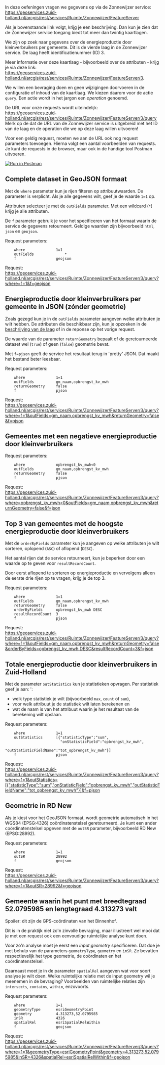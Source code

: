 In deze oefeningen vragen we gegevens op via de Zonnewijzer service:    
https://geoservices.zuid-holland.nl/arcgis/rest/services/Ruimte/Zonnewijzer/FeatureServer   

Als je bovenstaande link volgt, krijg je een beschrijving. Dan kun je zien dat de Zonnewijzer service toegang biedt tot meer dan twintig kaartlagen. 

We zijn op zoek naar gegevens over de energieproductie door kleinverbruikers per gemeente. Dit is de vierde laag in de Zonnewijzer service. De laag heeft identificatienummer (ID) 3.     

Meer informatie over deze kaartlaag - bijvoorbeeld over de attributen - krijg je via deze link:     
https://geoservices.zuid-holland.nl/arcgis/rest/services/Ruimte/Zonnewijzer/FeatureServer/3.    
 
We willen een bevraging doen en geen wijzigingen doorvoeren in de configuratie of inhoud van de kaartlaag. We kiezen daarom voor de actie `query`. Een actie wordt in het jargon een _operation_ genoemd.    

De URL voor onze requests wordt uiteindelijk:    
https://geoservices.zuid-holland.nl/arcgis/rest/services/Ruimte/Zonnewijzer/FeatureServer/3/query      
Merk op de dat de URL van de Zonnewijzer service is uitgebreid met het ID van de laag en de operation die we op deze laag willen uitvoeren!    

Voor een geldig request, moeten we aan de URL ook nog request parameters toevoegen. Hierna volgt een aantal voorbeelden van requests. Je kunt de requests in de browser, maar ook in de handige tool Postman uitvoeren.     

[![Run in Postman](https://run.pstmn.io/button.svg)](https://app.getpostman.com/run-collection/72b27942624d611382e9#?env%5Bworkshop-web-api%5D=W3sia2V5Ijoiem9ubmV3aWp6ZXJfc2VydmljZSIsInZhbHVlIjoiaHR0cHM6Ly9nZW9zZXJ2aWNlcy56dWlkLWhvbGxhbmQubmwvYXJjZ2lzL3Jlc3Qvc2VydmljZXMvUnVpbXRlL1pvbm5ld2lqemVyL0ZlYXR1cmVTZXJ2ZXIiLCJkZXNjcmlwdGlvbiI6IiIsInR5cGUiOiJ0ZXh0IiwiZW5hYmxlZCI6dHJ1ZX1d)  

## Complete dataset in GeoJSON formaat

Met de `where` parameter kun je rijen filteren op attribuutwaarden. De parameter is verplicht. Als je alle gegevens wilt, geef je de waarde `1=1` op. 

Attributen selecteer je met de `outFields` parameter. Met een wildcard (`*`) krijg je alle attributen.

De `f` parameter gebruik je voor het specificeren van het formaat waarin de service de gegevens retourneert. Geldige waarden zijn bijvoorbeeld `html`, `json` en `geojson`.   

Request parameters:    

```
    where 	           1=1	
    outFields              *
    f		           geojson	
```
	
Request:    
https://geoservices.zuid-holland.nl/arcgis/rest/services/Ruimte/Zonnewijzer/FeatureServer/3/query?where=1=1&f=geojson

## Energieproductie door kleinverbruikers per gemeente in JSON (zónder geometrie)    

Zoals gezegd kun je in de `outFields` parameter aangeven welke attributen je wilt hebben. De attributen die beschikbaar zijn, kun je opzoeken in de [beschrijving van de laag](https://geoservices.zuid-holland.nl/arcgis/rest/services/Ruimte/Zonnewijzer/FeatureServer/3) of in de reponse op het vorige request. 

De waarde van de parameter `returnGeometry` bepaalt of de geretourneerde dataset wel (`true`) of geen (`false`) geometrie bevat.  

Met `f=pjson` geeft de service het resultaat terug in 'pretty' JSON. Dat maakt het bestand beter leesbaar.    

Request parameters:
```
    where              1=1    
    outFields	       gm_naam,opbrengst_kv_mwh	
    returnGeometry     false	
    f                  pjson
```
Request:    
https://geoservices.zuid-holland.nl/arcgis/rest/services/Ruimte/Zonnewijzer/FeatureServer/3/query?where=1=1&outFields=gm_naam,opbrengst_kv_mwh&returnGeometry=false&f=pjson

## Gemeentes met een negatieve energieproductie door kleinverbruikers

Request parameters:
```
    where              opbrengst_kv_mwh<0    
    outFields	       gm_naam,opbrengst_kv_mwh	
    returnGeometry     false
    f                  pjson
```
Request:    
[https://geoservices.zuid-holland.nl/arcgis/rest/services/Ruimte/Zonnewijzer/FeatureServer/3/query?where=opbrengst_kv_mwh<0&outFields=gm_naam,opbrengst_kv_mwh&returnGeometry=false&f=json](https://geoservices.zuid-holland.nl/arcgis/rest/services/Ruimte/Zonnewijzer/FeatureServer/3/query?where=opbrengst_kv_mwh<0&outFields=gm_naam,opbrengst_kv_mwh&returnGeometry=false&f=pjson)


## Top 3 van gemeentes met de hoogste energieproductie door kleinverbruikers 

Met de `orderByFields` parameter kun je aangeven op welke attributen je wilt sorteren, oplopend (`ASC`) of aflopend (`DESC`).    

Het aantal rijen dat de service retourneert, kun je beperken door een waarde op te geven voor `resultRecordCount`.    

Door eerst aflopend te sorteren op energieproductie en vervolgens alleen de eerste drie rijen op te vragen, krijg je de top 3.    

Request parameters:
```
    where              1=1
    outFields	       gm_naam,opbrengst_kv_mwh
    returnGeometry     false
    orderByFields      opbrengst_kv_mwh DESC
    resultRecordCount  3
    f	               pjson
```	
Request:    
[https://geoservices.zuid-holland.nl/arcgis/rest/services/Ruimte/Zonnewijzer/FeatureServer/3/query?where=1=1&outFields=gm_naam,opbrengst_kv_mwh&returnGeometry=false&orderByFields=opbrengst_kv_mwh DESC&resultRecordCount=3&f=json](https://geoservices.zuid-holland.nl/arcgis/rest/services/Ruimte/Zonnewijzer/FeatureServer/3/query?where=1=1&outFields=gm_naam,opbrengst_kv_mwh&returnGeometry=false&orderByFields=opbrengst_kv_mwh+DESC&resultRecordCount=3&f=pjson)


## Totale energieproductie door kleinverbruikers in Zuid-Holland

Met de parameter `outStatistics` kun je statistieken opvragen. Per statistiek geef je aan:
':
* welk type statistiek je wilt (bijvoorbeeld `max`, `count` of `sum`), 
* voor welk attribuut je de statistiek wilt laten berekenen en 
* wat de naam is van het attribuut waarin je het resultaat van de berekening wilt opslaan.

Request parameters:    
```
    where              1=1
    outStatistics      [{"statisticType":"sum",       
                         "onStatisticField":"opbrengst_kv_mwh",      
                         "outStatisticFieldName":"tot_opbrengst_kv_mwh"}]
    f                  pjson
```	
Request:    
https://geoservices.zuid-holland.nl/arcgis/rest/services/Ruimte/Zonnewijzer/FeatureServer/3/query?where=1=1&outStatistics=[{"statisticType":"sum","onStatisticField":"opbrengst_kv_mwh","outStatisticFieldName":"tot_opbrengst_kv_mwh"}]&f=pjson

## Geometrie in RD New 

Als je kiest voor het GeoJSON formaat, wordt geometrie automatisch in het WGS84 (EPSG:4326) coördinatenstelsel geretourneerd. Je kunt een ander coördinatenstelsel opgeven met de `outSR` parameter, bijvoorbeeld RD New (EPSG:28992).    

Request parameters:    
```
    where              1=1                     
    outSR              28992
    f                  geojson
```	
Request:    
https://geoservices.zuid-holland.nl/arcgis/rest/services/Ruimte/Zonnewijzer/FeatureServer/3/query?where=1=1&outSR=28992&f=geojson

## Gemeente waarin het punt met breedtegraad 52.0795985 en lengtegraad 4.313273 valt

Spoiler: dit zijn de GPS-coördinaten van het Binnenhof.

Dit is in de praktijk niet zo'n zinvolle bevraging, maar illustreert wel mooi dat je met een request ook een eenvoudige ruimtelijke analyse kunt doen.    

Voor zo'n analyse moet je eerst een _input geometry_ specificeren. Dat doe je met behulp van de parameters `geometryType`, `geometry` en `inSR`. Ze bevatten respectievelijk het type geometrie, de coördinaten en het coördinatenstelsel.  

Daarnaast moet je in de parameter `spatialRel` aangeven wat voor soort analyse je wilt doen. Welke ruimtelijke relatie met de input geometry wil je meenemen in de bevraging? Voorbeelden van ruimtelijke relaties zijn `intersects`, `contains`, `within`, enzovoorts.  

Request parameters:    
```
    where              1=1 
    geometryType       esriGeometryPoint 
    geometry           4.313273,52.0795985
    inSR               4326
    spatialRel         esriSpatialRelWithin
    f                  geojson	
```

Request:    
https://geoservices.zuid-holland.nl/arcgis/rest/services/Ruimte/Zonnewijzer/FeatureServer/3/query?where=1=1&geometryType=esriGeometryPoint&geometry=4.313273,52.0795985&inSR=4326&spatialRel=esriSpatialRelWithin&f=geojson
